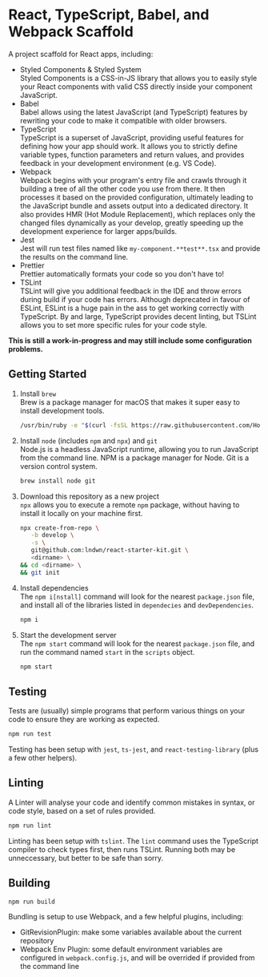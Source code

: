 # React, TypeScript, Babel, and Webpack Scaffold

A project scaffold for React apps, including:

- Styled Components & Styled System  
  Styled Components is a CSS-in-JS library that allows you to easily style your React components with valid CSS directly inside your component JavaScript.
- Babel  
  Babel allows using the latest JavaScript (and TypeScript) features by rewriting your code to make it compatible with older browsers.
- TypeScript  
  TypeScript is a superset of JavaScript, providing useful features for defining how your app should work. It allows you to strictly define variable types, function parameters and return values, and provides feedback in your development environment (e.g. VS Code).
- Webpack  
  Webpack begins with your program's entry file and crawls through it building a tree of all the other code you use from there. It then processes it based on the provided configuration, ultimately leading to the JavaScript bundle and assets output into a dedicated directory. It also provides HMR (Hot Module Replacement), which replaces only the changed files dynamically as your develop, greatly speeding up the development experience for larger apps/builds.
- Jest  
  Jest will run test files named like `my-component.**test**.tsx` and provide the results on the command line.
- Prettier  
  Prettier automatically formats your code so you don't have to!
- TSLint  
  TSLint will give you additional feedback in the IDE and throw errors during build if your code has errors. Although deprecated in favour of ESLint, ESLint is a huge pain in the ass to get working correctly with TypeScript. By and large, TypeScript provides decent linting, but TSLint allows you to set more specific rules for your code style.

**This is still a work-in-progress and may still include some configuration problems.**

## Getting Started

1. Install `brew`  
    Brew is a package manager for macOS that makes it super easy to install development tools.

   ```bash
   /usr/bin/ruby -e "$(curl -fsSL https://raw.githubusercontent.com/Homebrew/install/master/install)"
   ```

1. Install `node` (includes `npm` and `npx`) and `git`  
    Node.js is a headless JavaScript runtime, allowing you to run JavaScript from the command line. NPM is a package manager for Node. Git is a version control system.

   ```bash
   brew install node git
   ```

1. Download this repository as a new project  
    `npx` allows you to execute a remote `npm` package, without having to install it locally on your machine first.

   ```bash
   npx create-from-repo \
      -b develop \
      -s \
      git@github.com:lndwn/react-starter-kit.git \
      <dirname> \
   && cd <dirname> \
   && git init
   ```

1. Install dependencies  
    The `npm i[nstall]` command will look for the nearest `package.json` file, and install all of the libraries listed in `dependecies` and `devDependencies`.

   ```bash
   npm i
   ```

1. Start the development server  
    The `npm start` command will look for the nearest `package.json` file, and run the command named `start` in the `scripts` object.

   ```bash
   npm start
   ```

## Testing

Tests are (usually) simple programs that perform various things on your code to ensure they are working as expected.

```bash
npm run test
```

Testing has been setup with `jest`, `ts-jest`, and `react-testing-library` (plus a few other helpers).

## Linting

A Linter will analyse your code and identify common mistakes in syntax, or code style, based on a set of rules provided.

```bash
npm run lint
```

Linting has been setup with `tslint`. The `lint` command uses the TypeScript compiler to check types first, then runs TSLint. Running both may be unneccessary, but better to be safe than sorry.

## Building

```bash
npm run build
```

Bundling is setup to use Webpack, and a few helpful plugins, including:

- GitRevisionPlugin: make some variables available about the current repository
- Webpack Env Plugin: some default environment variables are configured in `webpack.config.js`, and will be overrided if provided from the command line

